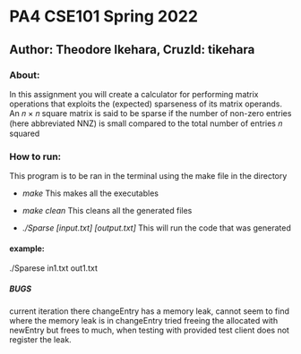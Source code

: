 # PA4 CSE101 Spring 2022
## Author: Theodore Ikehara, CruzId: tikehara

### About:
In this assignment you will create a calculator for performing matrix operations that exploits the (expected)
sparseness of its matrix operands. An 𝑛 × 𝑛 square matrix is said to be sparse if the number of non-zero
entries (here abbreviated NNZ) is small compared to the total number of entries 𝑛 squared

### How to run:
This program is to be ran in the terminal using the make file in the directory

- *make* This makes all the executables
- *make clean* This cleans all the generated files

- *./Sparse [input.txt] [output.txt]* This will run the code that was generated

#### example:
./Sparese in1.txt out1.txt

##### BUGS
current iteration there changeEntry has a memory leak, cannot seem to find where
the memory leak is in changeEntry tried freeing the allocated with newEntry but
frees to much, when testing with provided test client does not register the
leak.
